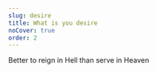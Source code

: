 ```yaml
---
slug: desire
title: What is you desire
noCover: true
order: 2
---
```


Better to reign in Hell than serve in Heaven